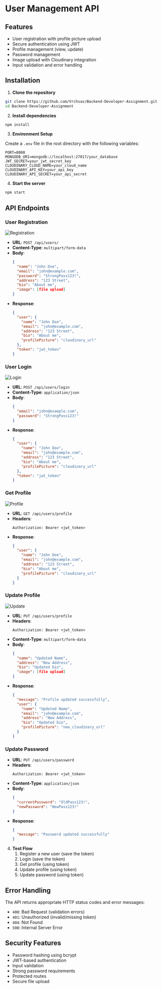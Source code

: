 # User Management API

## Features

- User registration with profile picture upload
- Secure authentication using JWT
- Profile management (view, update)
- Password management
- Image upload with Cloudinary integration
- Input validation and error handling


## Installation

1. **Clone the repository**
```bash
git clone https://github.com/Vrchsav/Backend-Developer-Assignment.git
cd Backend-Developer-Assignment
```

2. **Install dependencies**
```bash
npm install
```

3. **Environment Setup**

Create a `.env` file in the root directory with the following variables:
```env
PORT=8000
MONGODB_URI=mongodb://localhost:27017/your_database
JWT_SECRET=your_jwt_secret_key
CLOUDINARY_CLOUD_NAME=your_cloud_name
CLOUDINARY_API_KEY=your_api_key
CLOUDINARY_API_SECRET=your_api_secret
```

4. **Start the server**
```bash
npm start
```

## API Endpoints

### User Registration
![Registration](/Images/register.png)

- **URL**: `POST /api/users/`
- **Content-Type**: `multipart/form-data`
- **Body**:
  ```json
  {
    "name": "John Doe",
    "email": "john@example.com",
    "password": "StrongPass123!",
    "address": "123 Street",
    "bio": "About me",
    "image": [file upload]
  }
  ```
- **Response**:
  ```json
  {
    "user": {
      "name": "John Doe",
      "email": "john@example.com",
      "address": "123 Street",
      "bio": "About me",
      "profilePicture": "cloudinary_url"
    },
    "token": "jwt_token"
  }
  ```

### User Login
![Login](/Images/login.png)

- **URL**: `POST /api/users/login`
- **Content-Type**: `application/json`
- **Body**:
  ```json
  {
    "email": "john@example.com",
    "password": "StrongPass123!"
  }
  ```
- **Response**:
  ```json
  {
    "user": {
      "name": "John Doe",
      "email": "john@example.com",
      "address": "123 Street",
      "bio": "About me",
      "profilePicture": "cloudinary_url"
    },
    "token": "jwt_token"
  }
  ```

### Get Profile
![Profile](/Images/Profile.png)

- **URL**: `GET /api/users/profile`
- **Headers**: 
  ```
  Authorization: Bearer <jwt_token>
  ```
- **Response**:
  ```json
  {
    "user": {
      "name": "John Doe",
      "email": "john@example.com",
      "address": "123 Street",
      "bio": "About me",
      "profilePicture": "cloudinary_url"
    }
  }
  ```

### Update Profile
![Update](/Images/update.png)

- **URL**: `PUT /api/users/profile`
- **Headers**: 
  ```
  Authorization: Bearer <jwt_token>
  ```
- **Content-Type**: `multipart/form-data`
- **Body**:
  ```json
  {
    "name": "Updated Name",
    "address": "New Address",
    "bio": "Updated bio",
    "image": [file upload]
  }
  ```
- **Response**:
  ```json
  {
    "message": "Profile updated successfully",
    "user": {
      "name": "Updated Name",
      "email": "john@example.com",
      "address": "New Address",
      "bio": "Updated bio",
      "profilePicture": "new_cloudinary_url"
    }
  }
  ```

### Update Password
- **URL**: `PUT /api/users/password`
- **Headers**: 
  ```
  Authorization: Bearer <jwt_token>
  ```
- **Content-Type**: `application/json`
- **Body**:
  ```json
  {
    "currentPassword": "OldPass123!",
    "newPassword": "NewPass123!"
  }
  ```
- **Response**:
  ```json
  {
    "message": "Password updated successfully"
  }
  ```


4. **Test Flow**
   1. Register a new user (save the token)
   2. Login (save the token)
   3. Get profile (using token)
   4. Update profile (using token)
   5. Update password (using token)

## Error Handling

The API returns appropriate HTTP status codes and error messages:
- `400`: Bad Request (validation errors)
- `401`: Unauthorized (invalid/missing token)
- `404`: Not Found
- `500`: Internal Server Error

## Security Features

- Password hashing using bcrypt
- JWT-based authentication
- Input validation
- Strong password requirements
- Protected routes
- Secure file upload

